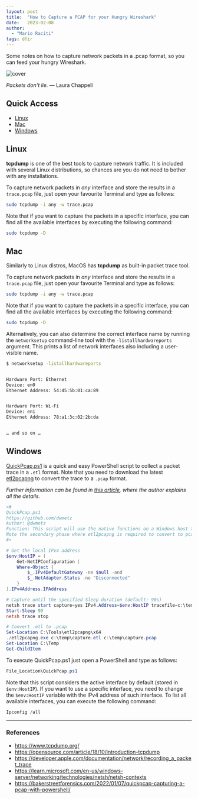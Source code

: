 ```yaml
---
layout: post
title:  "How to Capture a PCAP for your Hungry Wireshark"
date:   2023-02-08
author:
  - "Mario Raciti"
tags: dfir
---
```


Some notes on how to capture network packets in a .pcap format, so you can feed your hungry Wireshark.

![cover](https://images.unsplash.com/photo-1612708307394-2bcbf8d1fc8d?ixlib=rb-4.0.3&ixid=MnwxMjA3fDB8MHxwaG90by1wYWdlfHx8fGVufDB8fHx8&auto=format&fit=crop&w=1469&q=80)
<!-- readmore -->

*Packets don't lie.* ― Laura Chappell

## Quick Access

- [Linux](#linux)
- [Mac](#mac)
- [Windows](#windows)

## Linux

**tcpdump** is one of the best tools to capture network traffic. It is included with several Linux distributions, so chances are you do not need to bother with any installations.

To capture network packets in *any* interface and store the results in a `trace.pcap` file, just open your favourite Terminal and type as follows:

```sh
sudo tcpdump -i any -w trace.pcap
```

Note that if you want to capture the packets in a specific interface, you can find all the available interfaces by executing the following command:

```sh
sudo tcpdump -D
```

## Mac

Similarly to Linux distros, MacOS has **tcpdump** as built-in packet trace tool.

To capture network packets in *any* interface and store the results in a `trace.pcap` file, just open your favourite Terminal and type as follows:

```sh
sudo tcpdump -i any -w trace.pcap
```

Note that if you want to capture the packets in a specific interface, you can find all the available interfaces by executing the following command:

```sh
sudo tcpdump -D
```

Alternatively, you can also determine the correct interface name by running the `networksetup` command-line tool with the `-listallhardwareports` argument. This prints a list of network interfaces also including a user-visible name.

```sh
$ networksetup -listallhardwareports


Hardware Port: Ethernet
Device: en0
Ethernet Address: 54:45:5b:01:ca:89


Hardware Port: Wi-Fi
Device: en1
Ethernet Address: 78:a1:3c:02:2b:da


… and so on …
```

## Windows

[QuickPcap.ps1](https://github.com/dwmetz/QuickPcap/blob/main/QuickPcap.ps1) is a quick and easy PowerShell script to collect a packet trace in a `.etl` format. Note that you need to download the latest [etl2pcapng](https://github.com/microsoft/etl2pcapng/releases) to convert the trace to a `.pcap` format.

*Further information can be found in [this article](https://bakerstreetforensics.com/2022/01/07/quickpcap-capturing-a-pcap-with-powershell/), where the author explains all the details.*

```ps1
<#
QuickPcap.ps1
https://github.com/dwmetz
Author: @dwmetz
Function: This script will use the native functions on a Windows host to collect a packet capture as an .etl file.
Note the secondary phase where etl2pcapng is required to convert to pcap.
#>

# Get the local IPv4 address
$env:HostIP = (
    Get-NetIPConfiguration |
    Where-Object {
        $_.IPv4DefaultGateway -ne $null -and
        $_.NetAdapter.Status -ne "Disconnected"
    }
).IPv4Address.IPAddress

# Capture until the specified Sleep duration (default: 90s)
netsh trace start capture=yes IPv4.Address=$env:HostIP tracefile=c:\temp\capture.etl
Start-Sleep 90
netsh trace stop

# Convert .etl to .pcap
Set-Location C:\Tools\etl2pcapng\x64 
./etl2pcapng.exe c:\temp\capture.etl c:\temp\capture.pcap
Set-Location C:\Temp
Get-ChildItem
```

To execute QuickPcap.ps1 just open a PowerShell and type as follows:

```ps1
File_Location\QuickPcap.ps1
```

Note that this script considers the active interface by default (stored in `$env:HostIP`). If you want to use a specific interface, you need to change the `$env:HostIP` variable with the IPv4 address of such interface. To list all available interfaces, you can execute the following command:

```ps1
Ipconfig /all
```

---

### References

- <https://www.tcpdump.org/>
- <https://opensource.com/article/18/10/introduction-tcpdump>
- <https://developer.apple.com/documentation/network/recording_a_packet_trace>
- <https://learn.microsoft.com/en-us/windows-server/networking/technologies/netsh/netsh-contexts>
- <https://bakerstreetforensics.com/2022/01/07/quickpcap-capturing-a-pcap-with-powershell/>
